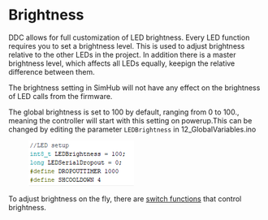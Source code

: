 # Brightness

DDC allows for full customization of LED brightness. Every LED function requires you to set a brightness level. This is used to adjust brightness relative to the other LEDs in the project. In addition there is a master brightness level, which affects all LEDs equally, keepign the relative difference between them.

The brightness setting in SimHub will not have any effect on the brightness of LED calls from the firmware.&#x20;

The global brightness is set to 100 by default, ranging from 0 to 100., meaning the controller will start with this setting on powerup.This can be changed by editing the parameter `LEDBrightness` in 12\_GlobalVariables.ino

<figure><img src="../../../.gitbook/assets/image (14).png" alt=""><figcaption></figcaption></figure>

To adjust brightness on the fly, there are [switch functions](../../../switch-library/led-control.md) that control brightness.
